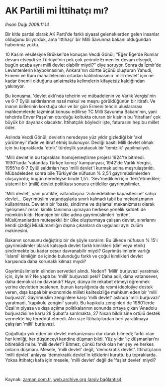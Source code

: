 # AK Partili mi İttihatçı mı?

*İhsan Dağı 2008.11.14*

<tr><td class="metin" colspan="2" style="padding-top: 20px; padding-left: 5px; padding-right: 10px;">Bir kitle partisi olarak AK Parti'de farklı siyasal geleneklerden gelen insanlar olduğunu biliyorduk, ama 'İttihaçı' bir Milli Savunma bakanı olduğundan haberimiz yoktu.</td></tr><tr><td class="metin" colspan="2" style="padding-top: 20px; padding-left: 5px; padding-right: 10px;"><p>10 Kasım vesilesiyle Brüksel'de konuşan Vecdi Gönül; "Eğer Ege'de Rumlar devam etseydi ve Türkiye'nin pek çok yerinde Ermeniler devam etseydi, bugün acaba aynı milli devlet olabilir miydi?" diye soruyor. Sonra da İzmir'de Levantenlerin kaybolmasının, Ankara'nın dörtte üçünü oluşturan Yahudi, Ermeni ve Rum mahallelerinin ortadan kaldırılmasının 'milli devlet' için ne kadar önemli olduğunu anlatmakta kelimelerin kifayetsiz kaldığından yakınıyor. 
<p>Bu konuşma, 'devlet aklı'nda tehcirin ve mübadelenin ve Varlık Vergisi'nin ve 6-7 Eylül saldırılarının nasıl makul ve meşru görüldüğünün bir itirafı. Ve inanın birilerinin korktuğu olur ve bir gün Ermeni tehciri uluslararası mahkemelerde tazminat konusu edilirse TC Milli Savunma Bakanı'nın, yani tehcirde Enver Paşa'nın oturduğu koltukta oturan bir kişinin bu 'itirafları' çok büyük bir dayanak olacaktır. İttihatçılık böyledir işte, faturasını hep bu millet öder.
<p>Aslında Vecdi Gönül, devletin neredeyse yüz yıldır gizlediği bir 'akıl yürütmeyi' ifade ve itiraf etmiş bulunuyor. Dediği basit: Milli devlet olmak için bu topraklarda 'etnik' türdeşlik yaratacak bir 'temizlik' yapılmalıydı. 
<p>'Milli devlet'in bu toprakları homojenleştirme projesi 1924'te bitmedi. 1930'larda 'vatandaş Türkçe konuş' kampanyası, 1942'de Varlık Vergisi, 1955'te 6-7 Eylül saldırıları hep 'milli devlet'i kurmak adına meşrulaştırıldı. Mübadeleden sonra bile Türkiye'de nüfusun % 2,5'i gayrimüslimlerden oluşuyordu; bugün neredeyse binde 1,5'i. 'Sev'medikleri için 'terk'etmediler; sistemli bir (milli) devlet politikası sonucu eritildiler gayrimüslimler. 
<p> 'Milli devlet', yani pratikte, vatandaşına 'zulmedebilme kapasitesine' sahip devlet... Gayrimüslim vatandaşlarla sınırlı kalmadı tabii bu mekanizmanın kullanılması. Devletin bir 'baskı, sindirme ve dışlama' mekanizması olarak 'gelişmesi' resmi kimlik tanımına uymayan herkese yönelik şiddeti de mümkün kıldı. Homojen bir ülke adına gayrimüslimleri 'eriten', Müslümanlardan müteşekkil bir ülke oluşturmaya çalışan devlet, sınırlarını kendi çizdiği Müslümanlığın dışına çıkanlara da uyguladı aynı zulüm makinesini.
<p>Bakanın sorusunu değiştirip bir de şöyle soralım: Bu ülkede nüfusun % 15'i gayrimüslimler olarak kalsaydı devlet farklı kimlikleri (dinî veya etnik) sindirmekte bu kadar cesur davranabilir miydi? Gayrimüslimlerin varlığı 'İslamî' kimliğin de içinde bulunduğu farklı ve çoğul kimlikleri devlet karşısında daha korunaklı kılmaz mıydı? 
<p>Gayrimüslimlerin elinden servetleri alındı. Neden? 'Milli' burjuvazi yaratmak için, öyle mi? Ne yaptı bu 'milli' burjuvazi peki? Daha adil, daha vatansever, daha demokrat mı davrandı? Hayır, dünya ile rekabet etmeyi öğrenmek yerine devletten beslenen, bunun karşılığında da resmi ideolojiye destek veren, dışa kapalı bir ekonomide milleti kalitesizliğe mahkum eden bir 'milli burjuvazi'. Gayrimüslim zenginlere karşı 'milli devlet' aslında 'milli burjuvazi' yaratmadı, 'kapıkulu zengini' yarattı. Bu kapıkulu zenginleri de 1980'lerde Özal'ın piyasa ve dışa açılma politikalarının sonunda ortaya çıkan 'Anadolu burjuvazisi'ne karşı 28 Şubat'a sarılmakta, 27 Nisan bildirisine örtülü destek vermekte hiç tereddüt etmedi. Alın size İttihatçılardan beri yaratılmaya çalışılan 'milli' burjuvazi.
<p>Çoğulluğu yok eden bir devlet mekanizması dur durak bilmedi; farklı olan her kimliği, her düşünceyi kendine düşman bildi. Yüz yıldır 'iç düşmanları'nı bitirebildi mi bu 'milli devlet'? Bitmez, çünkü farklı olan her şey ve herkes onların düşmanı. Mesele, 'milli devlet' değil, 'demokratik devlet'. İttihatçıların 'milli devlet' anlayışı 'demokratik devlet'in köklerini kuruttu bu topraklarda. Yoksa İttihatçı kafa için mesele, 'milli devlet' değil de 'faşist devlet' miydi? 
<p><br/></p></p></p></p></p></p></p></p></p></td></tr>

Kaynak: [zaman.com.tr](http://zaman.com.tr/yazar.do?yazino=760105), [web.archive.org (arşiv bağlantısı)](http://web.archive.org/web/20081224093348/http://www.zaman.com.tr:80/yazar.do?yazino=760105)
